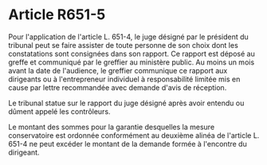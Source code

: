 # Article R651-5

Pour l'application de l'article L. 651-4, le juge désigné par le président du tribunal peut se faire assister de toute personne de son choix dont les constatations sont consignées dans son rapport. Ce rapport est déposé au greffe et communiqué par le greffier au ministère public. Au moins un mois avant la date de l'audience, le greffier communique ce rapport aux dirigeants ou à l'entrepreneur individuel à responsabilité limitée mis en cause par lettre recommandée avec demande d'avis de réception.

Le tribunal statue sur le rapport du juge désigné après avoir entendu ou dûment appelé les contrôleurs.

Le montant des sommes pour la garantie desquelles la mesure conservatoire est ordonnée conformément au deuxième alinéa de l'article L. 651-4 ne peut excéder le montant de la demande formée à l'encontre du dirigeant.
